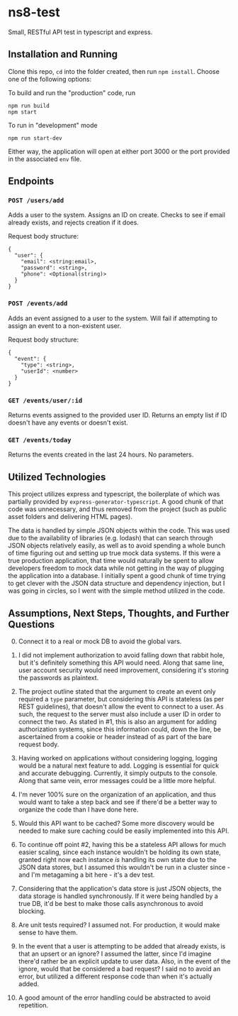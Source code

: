 # ns8-test
Small, RESTful API test in typescript and express.

## Installation and Running
Clone this repo, `cd` into the folder created, then run `npm install`. Choose one of the following options:

To build and run the "production" code, run
```
npm run build
npm start
```

To run in "development" mode
```
npm run start-dev
```

Either way, the application will open at either port 3000 or the port provided in the associated `env` file.

## Endpoints

### `POST /users/add`
Adds a user to the system. Assigns an ID on create. Checks to see if email already exists, and rejects creation if it does.

Request body structure:
```
{
  "user": {
    "email": <string:email>,
    "password": <string>,
    "phone": <Optional(string)>
  }
}
```

### `POST /events/add`
Adds an event assigned to a user to the system. Will fail if attempting to assign an event to a non-existent user.

Request body structure:
```
{
  "event": {
    "type": <string>,
    "userId": <number>
  }
}
```

### `GET /events/user/:id`
Returns events assigned to the provided user ID. Returns an empty list if ID doesn't have any events or doesn't exist.

### `GET /events/today`
Returns the events created in the last 24 hours. No parameters.

## Utilized Technologies
This project utilizes express and typescript, the boilerplate of which was partially provided by `express-generator-typescript`. A good chunk of that code was unnecessary, and thus removed from the project (such as public asset folders and delivering HTML pages).

The data is handled by simple JSON objects within the code. This was used due to the availability of libraries (e.g. lodash) that can search through JSON objects relatively easily, as well as to avoid spending a whole bunch of time figuring out and setting up true mock data systems. If this were a true production application, that time would naturally be spent to allow developers freedom to mock data while not getting in the way of plugging the application into a database. I initially spent a good chunk of time trying to get clever with the JSON data structure and dependency injection, but I was going in circles, so I went with the simple method utilized in the code.

## Assumptions, Next Steps, Thoughts, and Further Questions
0) Connect it to a real or mock DB to avoid the global vars.

1) I did not implement authorization to avoid falling down that rabbit hole, but it's definitely something this API would need. Along that same line, user account security would need improvement, considering it's storing the passwords as plaintext.

2) The project outline stated that the argument to create an event only required a `type` parameter, but considering this API is stateless (as per REST guidelines), that doesn't allow the event to connect to a user. As such, the request to the server must also include a user ID in order to connect the two. As stated in #1, this is also an argument for adding authorization systems, since this information could, down the line, be ascertained from a cookie or header instead of as part of the bare request body.

3) Having worked on applications without considering logging, logging would be a natural next feature to add. Logging is essential for quick and accurate debugging. Currently, it simply outputs to the console. Along that same vein, error messages could be a little more helpful.

4) I'm never 100% sure on the organization of an application, and thus would want to take a step back and see if there'd be a better way to organize the code than I have done here.

5) Would this API want to be cached? Some more discovery would be needed to make sure caching could be easily implemented into this API.

6) To continue off point #2, having this be a stateless API allows for much easier scaling, since each instance wouldn't be holding its own state, granted right now each instance _is_ handling its own state due to the JSON data stores, but I assumed this wouldn't be run in a cluster since - and I'm metagaming a bit here - it's a dev test.

7) Considering that the application's data store is just JSON objects, the data storage is handled synchronously. If it were being handled by a true DB, it'd be best to make those calls asynchronous to avoid blocking.

8) Are unit tests required? I assumed not. For production, it would make sense to have them.

9) In the event that a user is attempting to be added that already exists, is that an upsert or an ignore? I assumed the latter, since I'd imagine there'd rather be an explicit update to user data. Also, in the event of the ignore, would that be considered a bad request? I said no to avoid an error, but utilized a different response code than when it's actually added.

10) A good amount of the error handling could be abstracted to avoid repetition.